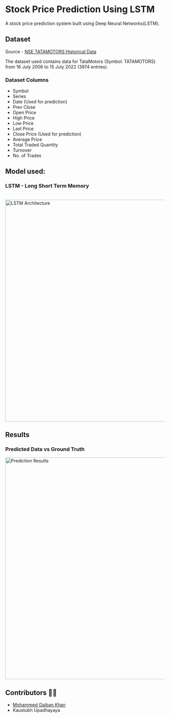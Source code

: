 # Stock Price Prediction Using LSTM

A stock price prediction system built using Deep Neural Networks(LSTM).

## Dataset

Source - [NSE TATAMOTORS Historical Data](https://www1.nseindia.com/live_market/dynaContent/live_watch/get_quote/GetQuote.jsp?symbol=TATAMOTORS)

The dataset used contains data for TataMotors (Symbol: TATAMOTORS) from 16 July 2006 to 15 July 2022 (3974 entries).

### Dataset Columns

- Symbol
- Series
- Date (Used for prediction)
- Prev Close
- Open Price
- High Price
- Low Price
- Last Price
- Close Price (Used for prediction)
- Average Price
- Total Traded Quantity
- Turnover
- No. of Trades

## Model used:

### LSTM - Long Short Term Memory
\
<image src="https://editor.analyticsvidhya.com/uploads/16127Screenshot%202021-01-19%20at%2011.50.55%20PM.png" alt="LSTM Architecture" width=700>

## Results
### Predicted Data vs Ground Truth
<image src="./Images/Results.png" alt="Prediction Results" width=700>

## Contributors 👨‍💻

- [Mohammed Gaiban Khan](https://github.com/Gaiban-Khan/)
- Kaustubh Upadhayaya
